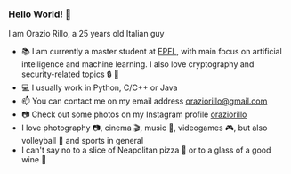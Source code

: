 ### Hello World! :wave:

I am Orazio Rillo, a 25 years old Italian guy

- :books: I am currently a master student at [EPFL](https://www.epfl.ch/en/), with main focus on artificial intelligence and machine learning. I also love cryptography and security-related topics :lock: :key:
- :computer: I usually work in Python, C/C++ or Java 
- 📫 You can contact me on my email address oraziorillo@gmail.com 
- :camera: Check out some photos on my Instagram profile [oraziorillo](https://www.instagram.com/oraziorillo/?hl=it)
- I love photography :camera:, cinema :clapper:, music :musical_keyboard:, videogames :video_game:, but also volleyball :volleyball: and sports in general 
- I can't say no to a slice of Neapolitan pizza :pizza: or to a glass of a good wine :wine_glass:


<!--
**oraziorillo/oraziorillo** is a ✨ _special_ ✨ repository because its `README.md` (this file) appears on your GitHub profile.

Here are some ideas to get you started:

- 🔭 I’m currently working on ...
- 🌱 I’m currently learning ...
- 👯 I’m looking to collaborate on ...
- 🤔 I’m looking for help with ...
- 💬 Ask me about ...

- 😄 Pronouns: ...
- ⚡ Fun fact: ...
-->
